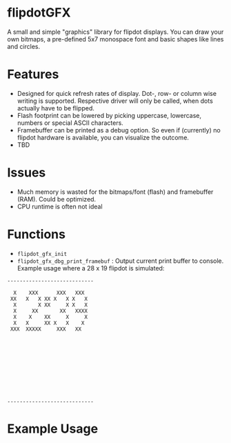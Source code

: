 # flipdotGFX
A small and simple "graphics" library for flipdot displays. You can draw your own bitmaps, a pre-defined 5x7 monospace font and basic shapes like lines and circles.

# Features
- Designed for quick refresh rates of display. Dot-, row- or column wise writing is supported. Respective driver will only be called, when dots actually have to be flipped.
- Flash footprint can be lowered by picking uppercase, lowercase, numbers or special ASCII characters.
- Framebuffer can be printed as a debug option. So even if (currently) no flipdot hardware is available, you can visualize the outcome.
- TBD

# Issues
- Much memory is wasted for the bitmaps/font (flash) and framebuffer (RAM). Could be optimized.
- CPU runtime is often not ideal


# Functions
- ```flipdot_gfx_init```
- ```flipdot_gfx_dbg_print_framebuf``` : Output current print buffer to console. Example usage where a 28 x 19 flipdot is simulated:
```
----------------------------

  X    XXX      XXX   XXX   
 XX   X   X XX X   X X   X
  X       X XX     X X   X
  X     XX       XX   XXXX
  X    X    XX     X     X
  X   X     XX X   X    X
 XXX  XXXXX     XXX   XX    











----------------------------
```

# Example Usage